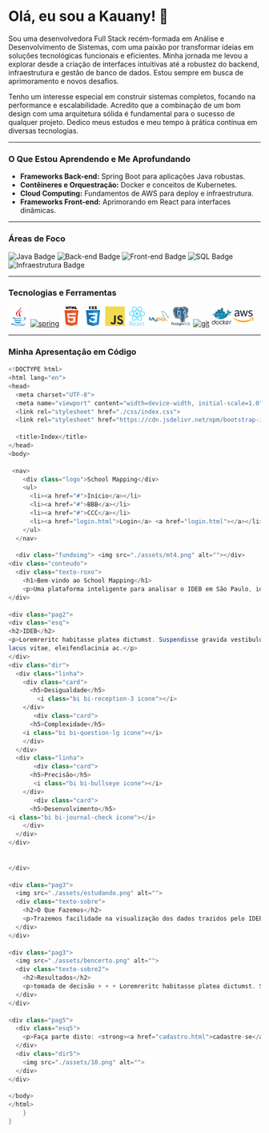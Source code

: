 # Olá, eu sou a Kauany! 👋

Sou uma desenvolvedora Full Stack recém-formada em Análise e Desenvolvimento de Sistemas, com uma paixão por transformar ideias em soluções tecnológicas funcionais e eficientes. Minha jornada me levou a explorar desde a criação de interfaces intuitivas até a robustez do backend, infraestrutura e gestão de banco de dados. Estou sempre em busca de aprimoramento e novos desafios.

Tenho um interesse especial em construir sistemas completos, focando na performance e escalabilidade. Acredito que a combinação de um bom design com uma arquitetura sólida é fundamental para o sucesso de qualquer projeto. Dedico meus estudos e meu tempo à prática contínua em diversas tecnologias.

---

###  O Que Estou Aprendendo e Me Aprofundando

* **Frameworks Back-end:** Spring Boot para aplicações Java robustas.
* **Contêineres e Orquestração:** Docker e conceitos de Kubernetes.
* **Cloud Computing:** Fundamentos de AWS para deploy e infraestrutura.
* **Frameworks Front-end:** Aprimorando em React para interfaces dinâmicas.

---

###  Áreas de Foco

<p>
    <img src="https://img.shields.io/badge/JAVA-ED8B00?style=for-the-badge&logo=java&logoColor=white" alt="Java Badge">
    <img src="https://img.shields.io/badge/BACK--END-4285F4?style=for-the-badge&logo=spring&logoColor=white" alt="Back-end Badge">
    <img src="https://img.shields.io/badge/FRONT--END-F7DF1E?style=for-the-badge&logo=javascript&logoColor=black" alt="Front-end Badge">
    <img src="https://img.shields.io/badge/SQL-000000?style=for-the-badge&logo=postgresql&logoColor=white" alt="SQL Badge">
    <img src="https://img.shields.io/badge/INFRAESTRUTURA-232F3E?style=for-the-badge&logo=amazon-aws&logoColor=white" alt="Infraestrutura Badge">
</p>

---

###  Tecnologias e Ferramentas

<p align="left">
    <a href="https://www.java.com" target="_blank" rel="noreferrer"><img src="https://raw.githubusercontent.com/devicons/devicon/master/icons/java/java-original.svg" alt="java" width="40" height="40"/></a>
    <a href="https://spring.io/" target="_blank" rel="noreferrer"><img src="https://www.vectorlogo.zone/logos/springio/springio-icon.svg" alt="spring" width="40" height="40"/></a>
    <a href="https://www.w3.org/html/" target="_blank" rel="noreferrer"><img src="https://raw.githubusercontent.com/devicons/devicon/master/icons/html5/html5-original-wordmark.svg" alt="html5" width="40" height="40"/></a>
    <a href="https://www.w3schools.com/css/" target="_blank" rel="noreferrer"><img src="https://raw.githubusercontent.com/devicons/devicon/master/icons/css3/css3-original-wordmark.svg" alt="css3" width="40" height="40"/></a>
    <a href="https://developer.mozilla.org/en-US/docs/Web/JavaScript" target="_blank" rel="noreferrer"><img src="https://raw.githubusercontent.com/devicons/devicon/master/icons/javascript/javascript-original.svg" alt="javascript" width="40" height="40"/></a>
    <a href="https://react.dev/" target="_blank" rel="noreferrer"><img src="https://raw.githubusercontent.com/devicons/devicon/master/icons/react/react-original-wordmark.svg" alt="react" width="40" height="40"/></a>
    <a href="https://www.mysql.com/" target="_blank" rel="noreferrer"><img src="https://raw.githubusercontent.com/devicons/devicon/master/icons/mysql/mysql-original-wordmark.svg" alt="mysql" width="40" height="40"/></a>
    <a href="https://www.postgresql.org" target="_blank" rel="noreferrer"><img src="https://raw.githubusercontent.com/devicons/devicon/master/icons/postgresql/postgresql-original-wordmark.svg" alt="postgresql" width="40" height="40"/></a>
    <a href="https://git-scm.com/" target="_blank" rel="noreferrer"><img src="https://www.vectorlogo.zone/logos/git-scm/git-scm-icon.svg" alt="git" width="40" height="40"/></a>
    <a href="https://www.docker.com/" target="_blank" rel="noreferrer"><img src="https://raw.githubusercontent.com/devicons/devicon/master/icons/docker/docker-original-wordmark.svg" alt="docker" width="40" height="40"/></a>
    <a href="https://aws.amazon.com" target="_blank" rel="noreferrer"><img src="https://raw.githubusercontent.com/devicons/devicon/master/icons/amazonwebservices/amazonwebservices-original-wordmark.svg" alt="aws" width="40" height="40"/></a>
</p>

---

###  Minha Apresentação em Código

```java
<!DOCTYPE html>
<html lang="en">
<head>
  <meta charset="UTF-8">
  <meta name="viewport" content="width=device-width, initial-scale=1.0">
  <link rel="stylesheet" href="./css/index.css">
  <link rel="stylesheet" href="https://cdn.jsdelivr.net/npm/bootstrap-icons@1.10.5/font/bootstrap-icons.css">

  <title>Index</title>
</head>
<body>
  
 <nav>
    <div class="logo">School Mapping</div>
    <ul>
      <li><a href="#">Início</a></li>
      <li><a href="#">BBB</a></li>
      <li><a href="#">CCC</a></li>
      <li><a href="login.html">Login</a> <a href="login.html"></a></li>
    </ul>
  </nav>

  <div class="fundoimg"> <img src="./assets/mt4.png" alt=""></div>
<div class="conteudo">
  <div class="texto-roxo">
    <h1>Bem-vindo ao School Mapping</h1>
    <p>Uma plataforma inteligente para analisar o IDEB em São Paulo, identificar desigualdades educacionais e apoiar decisões estratégicas na gestão do ensino </div>
</div>

<div class="pag2">
<div class="esq">
<h2>IDEB</h2>
<p>Loremreritc habitasse platea dictumst. Suspendisse gravida vestibulum felis id auctor. Aenean ipsum sapien, euismod et est non, convallis hendrerit sapien. Fusce auctor porta ante quis pulvinar. Pellentesque vel erat ac nulla rhoncus tempus. Mauris mattis dui at blandit dignissim. Maecenas eu placerat erat, vitae varius lectus. Donec gravida faucibus fringilla. Ut et pellentesque est. Pellentesque ac ipsum et lorem mollis iaculis.
lacus vitae, eleifendlacinia ac.</p>
</div>
<div class="dir">
  <div class="linha">
    <div class="card">
      <h5>Desigualdade</h5>
        <i class="bi bi-reception-3 icone"></i>
    </div>
       <div class="card">
      <h5>Complexidade</h5>
    <i class="bi bi-question-lg icone"></i>
    </div>
  </div>
  <div class="linha">
       <div class="card">
      <h5>Precisão</h5>
       <i class="bi bi-bullseye icone"></i>
    </div>
       <div class="card">
      <h5>Desenvolvimento</h5>
<i class="bi bi-journal-check icone"></i>
    </div>
  </div>
</div>


</div>

<div class="pag3">
  <img src="./assets/estudando.png" alt="">
  <div class="texto-sobre">
    <h2>O Que Fazemos</h2>
    <p>Trazemos facilidade na visualização dos dados trazidos pelo IDEB, além de manipulá-los + Loremreritc habitasse platea dictumst. Suspendisse gravida vestibulum felis id auctor. Aenean ipsum sapien, euismod et est non, convallis hendrerit sapien. Fusce auctor porta ante quis pulvinar. Pellentesque vel,</p>
  </div>
</div>

<div class="pag3">
  <img src="./assets/bencerto.png" alt="">
  <div class="texto-sobre2">
    <h2>Resultados</h2>
    <p>tomada de decisão + + + Loremreritc habitasse platea dictumst. Suspendisse gravida vestibulum felis id auctor. Aenean ipsum sapien, euismod et est non, convallis hendrerit sapien. Fusce auctor porta ante quis pulvinar. Pellentesque vel erat ac nulla rhoncus tempus. Mauris mattis dui at blandit dignissim. ,</p>
  </div>
</div>

<div class="pag5">
  <div class="esq5">
    <p>Faça parte disto: <strong><a href="cadastro.html">cadastre-se</a></strong></p>
  </div>
  <div class="dir5">
    <img src="./assets/10.png" alt="">
  </div>
</div>

</body>
</html>
    }
}
